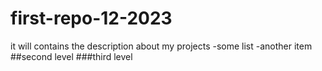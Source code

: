 # first-repo-12-2023
it will contains the description about my projects
-some list 
-another item
##second level
###third level
